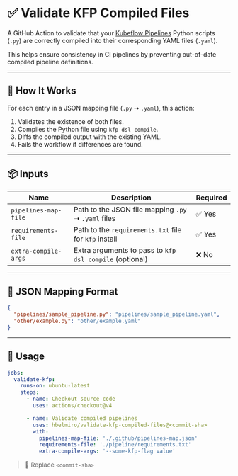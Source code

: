 # ✅ Validate KFP Compiled Files

A GitHub Action to validate that your [Kubeflow Pipelines](https://www.kubeflow.org/docs/components/pipelines/) Python scripts (`.py`) are correctly compiled into their corresponding YAML files (`.yaml`).

This helps ensure consistency in CI pipelines by preventing out-of-date compiled pipeline definitions.

---

## 🔧 How It Works

For each entry in a JSON mapping file (`.py` ➝ `.yaml`), this action:

1. Validates the existence of both files.
2. Compiles the Python file using `kfp dsl compile`.
3. Diffs the compiled output with the existing YAML.
4. Fails the workflow if differences are found.

---

## 📦 Inputs

| Name                 | Description                                           | Required |
|----------------------|-------------------------------------------------------|----------|
| `pipelines-map-file` | Path to the JSON file mapping `.py` ➝ `.yaml` files   | ✅ Yes    |
| `requirements-file`  | Path to the `requirements.txt` file for `kfp` install | ✅ Yes    |
| `extra-compile-args` | Extra arguments to pass to `kfp dsl compile` (optional) | ❌ No     |

---

## 📄 JSON Mapping Format

```json
{
  "pipelines/sample_pipeline.py": "pipelines/sample_pipeline.yaml",
  "other/example.py": "other/example.yaml"
}
```

---

## 🚀 Usage

```yaml
jobs:
  validate-kfp:
    runs-on: ubuntu-latest
    steps:
      - name: Checkout source code
        uses: actions/checkout@v4

      - name: Validate compiled pipelines
        uses: hbelmiro/validate-kfp-compiled-files@<commit-sha>
        with:
          pipelines-map-file: './.github/pipelines-map.json'
          requirements-file: './pipeline/requirements.txt'
          extra-compile-args: '--some-kfp-flag value'
```

> 📝 Replace `<commit-sha>`